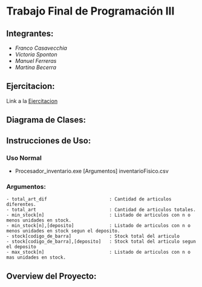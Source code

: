 # Trabajo Final de Programación III

## Integrantes:
- _Franco Casavecchia_
- _Victoria Sponton_
- _Manuel Ferreras_
- _Martina Becerra_

## Ejercitacion:
Link a la [Ejercitacion](https://presencial.ucc.edu.ar/pluginfile.php/1193586/mod_resource/content/0/prog%203%20parcial%202.pdf)
 
## Diagrama de Clases:

## Instrucciones de Uso:

### Uso Normal
- Procesador_inventario.exe [Argumentos] inventarioFisico.csv

### Argumentos:
```console
- total_art_dif                       : Cantidad de articulos diferentes.
- total_art                           : Cantidad de articulos totales.
- min_stock[n]                        : Listado de articulos con n o menos unidades en stock.
- min_stock[n],[deposito]             : Listado de articulos con n o menos unidades en stock segun el deposito.
- stock[codigo_de_barra]              : Stock total del articulo
- stock[codigo_de_barra],[deposito]   : Stock total del articulo segun el deposito
- max_stock[n]                        : Listado de articulos con n o mas unidades en stock.
```

## Overview del Proyecto:
